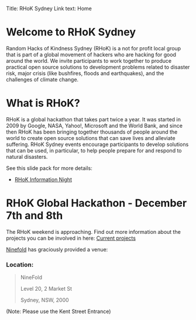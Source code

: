 Title: RHoK Sydney
Link text: Home

# Welcome to RHoK Sydney

Random Hacks of Kindness Sydney (RHoK) is a not for profit local group that is part of a global movement of hackers who are hacking for good around the world.  We invite participants to work together to produce practical open source solutions to development problems related to disaster risk, major crisis (like bushfires, floods and earthquakes), and the challenges of climate change.  

# What is RHoK?

RHoK is a global hackathon that takes part twice a year.  It was started in 2009 by Google, NASA, Yahoo!, Microsoft and the World Bank, and since then RHoK has been bringing together thousands of people around the world to create open source solutions that can save lives and alleviate suffering. 
RHoK Sydney events encourage participants to develop solutions that can be used, in particular, to help people prepare for and respond to natural disasters.

See this slide pack for more details:

- [RHoK Information Night](/attachments/RHoKDecemberSlides.pdf)

# RHoK Global Hackathon - December 7th and 8th
The RHoK weekend is approaching.  Find out more information about the projects you can be involved in here: [Current projects](/problems)

[Ninefold](http://ninefold.com) has graciously provided a venue:
### Location:
> NineFold
> 
> Level 20, 2 Market St
> 
> Sydney, NSW, 2000

(Note: Please use the Kent Street Entrance)

